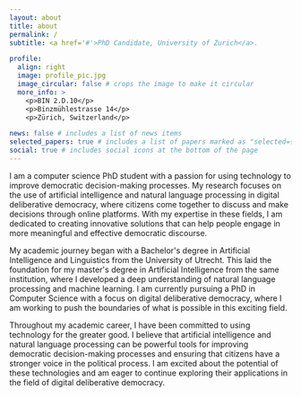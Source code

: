 ```yaml
---
layout: about
title: about
permalink: /
subtitle: <a href='#'>PhD Candidate, University of Zurich</a>. 

profile:
  align: right
  image: profile_pic.jpg
  image_circular: false # crops the image to make it circular
  more_info: >
    <p>BIN 2.D.10</p>
    <p>Binzmühlestrasse 14</p>
    <p>Zürich, Switzerland</p>

news: false # includes a list of news items
selected_papers: true # includes a list of papers marked as "selected={true}"
social: true # includes social icons at the bottom of the page
---
```


I am a computer science PhD student with a passion for using technology to improve democratic decision-making processes. My research focuses on the use of artificial intelligence and natural language processing in digital deliberative democracy, where citizens come together to discuss and make decisions through online platforms. With my expertise in these fields, I am dedicated to creating innovative solutions that can help people engage in more meaningful and effective democratic discourse.

My academic journey began with a Bachelor's degree in Artificial Intelligence and Linguistics from the University of Utrecht. This laid the foundation for my master's degree in Artificial Intelligence from the same institution, where I developed a deep understanding of natural language processing and machine learning. I am currently pursuing a PhD in Computer Science with a focus on digital deliberative democracy, where I am working to push the boundaries of what is possible in this exciting field.

Throughout my academic career, I have been committed to using technology for the greater good. I believe that artificial intelligence and natural language processing can be powerful tools for improving democratic decision-making processes and ensuring that citizens have a stronger voice in the political process. I am excited about the potential of these technologies and am eager to continue exploring their applications in the field of digital deliberative democracy.
